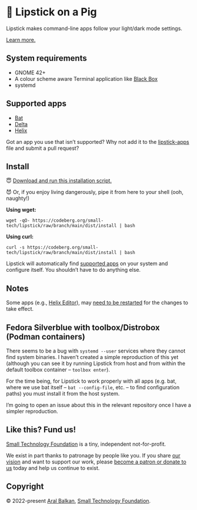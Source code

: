 # 🐷 Lipstick on a Pig

Lipstick makes command-line apps follow your light/dark mode settings.

[Learn more.](https://ar.al/2022/08/03/the-most-important-lesson-in-design/)

## System requirements

- GNOME 42+
- A colour scheme aware Terminal application like [Black Box](https://gitlab.gnome.org/raggesilver/blackbox#black-box)
- systemd

## Supported apps

- [Bat](https://github.com/sharkdp/bat#readme)
- [Delta](https://github.com/dandavison/delta#readme)
- [Helix](https://helix-editor.com)

Got an app you use that isn’t supported? Why not add it to the [lipstick-apps](src/lipstick-apps) file and submit a pull request?

## Install

😇 [Download and run this installation script.](https://codeberg.org/small-tech/lipstick/raw/branch/main/dist/install) 

😈 Or, if you enjoy living dangerously, pipe it from here to your shell (ooh, naughty!)

__Using wget:__

```shell
wget -qO- https://codeberg.org/small-tech/lipstick/raw/branch/main/dist/install | bash
```

__Using curl:__

```shell
curl -s https://codeberg.org/small-tech/lipstick/raw/branch/main/dist/install | bash
```

Lipstick will automatically find [supported apps](#supported-apps) on your system and configure itself. You shouldn’t have to do anything else.

## Notes

Some apps (e.g., [Helix Editor](https://helix-editor.com)), may [need to be restarted](https://github.com/helix-editor/helix/issues/2158#issuecomment-1201083242) for the changes to take effect.

## Fedora Silverblue with toolbox/Distrobox (Podman containers)

There seems to be a bug with `systemd --user` services where they cannot find system binaries. I haven’t created a simple reproduction of this yet (although you can see it by running Lipstick from host and from within the default toolbox container – `toolbox enter`).

For the time being, for Lipstick to work properly with all apps (e.g. bat, where we use bat itself –  `bat --config-file`, etc. – to find configuration paths) you must install it from the host system.

I’m going to open an issue about this in the relevant repository once I have a simpler reproduction.

## Like this? Fund us!

[Small Technology Foundation](https://small-tech.org) is a tiny, independent not-for-profit.

We exist in part thanks to patronage by people like you. If you share [our vision](https://small-tech.org/about/#small-technology) and want to support our work, please [become a patron or donate to us](https://small-tech.org/fund-us) today and help us continue to exist.

## Copyright

&copy; 2022-present [Aral Balkan](https://ar.al), [Small Technology Foundation](https://small-tech.org).
